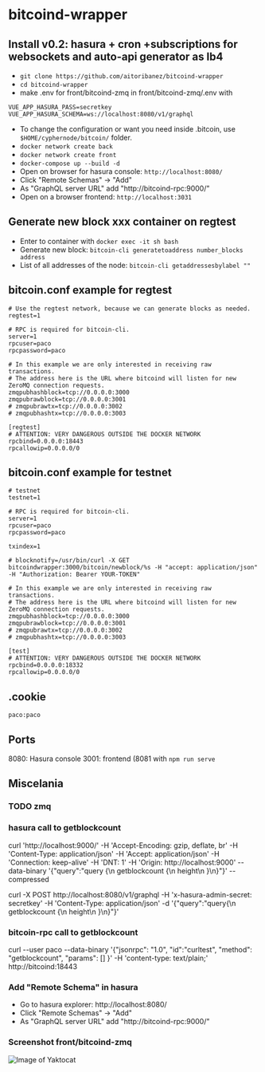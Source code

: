 # bitcoind-wrapper

## Install v0.2: hasura + cron +subscriptions for websockets and auto-api generator as lb4
- ```git clone https://github.com/aitoribanez/bitcoind-wrapper```
- ```cd bitcoind-wrapper```
- make .env for front/bitcoind-zmq in front/bitcoind-zmq/.env with
```
VUE_APP_HASURA_PASS=secretkey
VUE_APP_HASURA_SCHEMA=ws://localhost:8080/v1/graphql
```
- To change the configuration or want you need inside .bitcoin, use
```$HOME/cyphernode/bitcoin/``` folder.
- ```docker network create back```
- ```docker network create front```
- ```docker-compose up --build -d```
- Open on browser for hasura console: ```http://localhost:8080/```
- Click "Remote Schemas" -> "Add"
- As "GraphQL server URL" add "http://bitcoind-rpc:9000/"
- Open on a browser frontend: ```http://localhost:3031```

## Generate new block xxx container on regtest
- Enter to container with ```docker exec -it sh bash```
- Generate new block: ```bitcoin-cli generatetoaddress number_blocks address```
- List of all addresses of the node: ```bitcoin-cli getaddressesbylabel ""```


## bitcoin.conf example for regtest
```
# Use the regtest network, because we can generate blocks as needed.
regtest=1

# RPC is required for bitcoin-cli.
server=1
rpcuser=paco
rpcpassword=paco

# In this example we are only interested in receiving raw transactions.
# The address here is the URL where bitcoind will listen for new ZeroMQ connection requests.
zmqpubhashblock=tcp://0.0.0.0:3000
zmqpubrawblock=tcp://0.0.0.0:3001
# zmqpubrawtx=tcp://0.0.0.0:3002
# zmqpubhashtx=tcp://0.0.0.0:3003

[regtest]
# ATTENTION: VERY DANGEROUS OUTSIDE THE DOCKER NETWORK
rpcbind=0.0.0.0:18443
rpcallowip=0.0.0.0/0
```
## bitcoin.conf example for testnet
```
# testnet
testnet=1

# RPC is required for bitcoin-cli.
server=1
rpcuser=paco
rpcpassword=paco

txindex=1

# blocknotify=/usr/bin/curl -X GET bitcoindwrapper:3000/bitcoin/newblock/%s -H "accept: application/json" -H "Authorization: Bearer YOUR-TOKEN"

# In this example we are only interested in receiving raw transactions.
# The address here is the URL where bitcoind will listen for new ZeroMQ connection requests.
zmqpubhashblock=tcp://0.0.0.0:3000
zmqpubrawblock=tcp://0.0.0.0:3001
# zmqpubrawtx=tcp://0.0.0.0:3002
# zmqpubhashtx=tcp://0.0.0.0:3003

[test]
# ATTENTION: VERY DANGEROUS OUTSIDE THE DOCKER NETWORK
rpcbind=0.0.0.0:18332
rpcallowip=0.0.0.0/0
```

## .cookie
```
paco:paco
```

## Ports

8080: Hasura console
3001: frontend (8081 with ```npm run serve```


## Miscelania

### TODO zmq

### hasura call to getblockcount
curl 'http://localhost:9000/' -H 'Accept-Encoding: gzip, deflate, br' -H 'Content-Type: application/json' -H 'Accept: application/json' -H 'Connection: keep-alive' -H 'DNT: 1' -H 'Origin: http://localhost:9000' --data-binary '{"query":"query {\n  getblockcount {\n    height\n  }\n}"}' --compressed

curl -X POST http://localhost:8080/v1/graphql -H 'x-hasura-admin-secret: secretkey' -H 'Content-Type: application/json' -d '{"query":"query{\n  getblockcount {\n    height\n  }\n}"}'

### bitcoin-rpc call to getblockcount
curl --user paco --data-binary '{"jsonrpc": "1.0", "id":"curltest", "method": "getblockcount", "params": [] }' -H 'content-type: text/plain;' http://bitcoind:18443

###  Add "Remote Schema" in hasura
- Go to hasura explorer: http://localhost:8080/
- Click "Remote Schemas" -> "Add"
- As "GraphQL server URL" add "http://bitcoind-rpc:9000/"

### Screenshot front/bitcoind-zmq
![Image of Yaktocat](screenshot.png)
